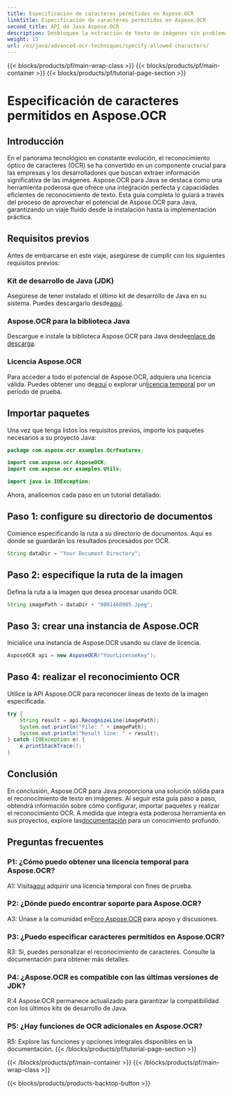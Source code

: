 ```yaml
---
title: Especificación de caracteres permitidos en Aspose.OCR
linktitle: Especificación de caracteres permitidos en Aspose.OCR
second_title: API de Java Aspose.OCR
description: Desbloquee la extracción de texto de imágenes sin problemas con Aspose.OCR para Java. Siga nuestra guía paso a paso para una integración eficiente.
weight: 15
url: /es/java/advanced-ocr-techniques/specify-allowed-characters/
---
```


{{< blocks/products/pf/main-wrap-class >}}
{{< blocks/products/pf/main-container >}}
{{< blocks/products/pf/tutorial-page-section >}}

# Especificación de caracteres permitidos en Aspose.OCR

## Introducción

En el panorama tecnológico en constante evolución, el reconocimiento óptico de caracteres (OCR) se ha convertido en un componente crucial para las empresas y los desarrolladores que buscan extraer información significativa de las imágenes. Aspose.OCR para Java se destaca como una herramienta poderosa que ofrece una integración perfecta y capacidades eficientes de reconocimiento de texto. Esta guía completa lo guiará a través del proceso de aprovechar el potencial de Aspose.OCR para Java, garantizando un viaje fluido desde la instalación hasta la implementación práctica.

## Requisitos previos

Antes de embarcarse en este viaje, asegúrese de cumplir con los siguientes requisitos previos:

### Kit de desarrollo de Java (JDK)

 Asegúrese de tener instalado el último kit de desarrollo de Java en su sistema. Puedes descargarlo desde[aquí](https://www.oracle.com/java/technologies/javase-downloads.html).

### Aspose.OCR para la biblioteca Java

 Descargue e instale la biblioteca Aspose.OCR para Java desde[enlace de descarga](https://releases.aspose.com/ocr/java/).

### Licencia Aspose.OCR

 Para acceder a todo el potencial de Aspose.OCR, adquiera una licencia válida. Puedes obtener uno de[aquí](https://purchase.aspose.com/buy) o explorar un[licencia temporal](https://purchase.aspose.com/temporary-license/) por un período de prueba.

## Importar paquetes

Una vez que tenga listos los requisitos previos, importe los paquetes necesarios a su proyecto Java:

```java
package com.aspose.ocr.examples.OcrFeatures;

import com.aspose.ocr.AsposeOCR;
import com.aspose.ocr.examples.Utils;

import java.io.IOException;
```

Ahora, analicemos cada paso en un tutorial detallado:

## Paso 1: configure su directorio de documentos

Comience especificando la ruta a su directorio de documentos. Aquí es donde se guardarán los resultados procesados por OCR.

```java
String dataDir = "Your Document Directory";
```

## Paso 2: especifique la ruta de la imagen

Defina la ruta a la imagen que desea procesar usando OCR.

```java
String imagePath = dataDir + "0001460985.Jpeg";
```

## Paso 3: crear una instancia de Aspose.OCR

Inicialice una instancia de Aspose.OCR usando su clave de licencia.

```java
AsposeOCR api = new AsposeOCR("YourLicenseKey");
```

## Paso 4: realizar el reconocimiento OCR

Utilice la API Aspose.OCR para reconocer líneas de texto de la imagen especificada.

```java
try {
    String result = api.RecognizeLine(imagePath);
    System.out.println("File: " + imagePath);
    System.out.println("Result line: " + result);
} catch (IOException e) {
    e.printStackTrace();
}
```

## Conclusión

 En conclusión, Aspose.OCR para Java proporciona una solución sólida para el reconocimiento de texto en imágenes. Al seguir esta guía paso a paso, obtendrá información sobre cómo configurar, importar paquetes y realizar el reconocimiento OCR. A medida que integra esta poderosa herramienta en sus proyectos, explore las[documentación](https://reference.aspose.com/ocr/java/) para un conocimiento profundo.

## Preguntas frecuentes

### P1: ¿Cómo puedo obtener una licencia temporal para Aspose.OCR?

 A1: Visita[aquí](https://purchase.aspose.com/temporary-license/) adquirir una licencia temporal con fines de prueba.

### P2: ¿Dónde puedo encontrar soporte para Aspose.OCR?

 A3: Únase a la comunidad en[Foro Aspose.OCR](https://forum.aspose.com/c/ocr/16) para apoyo y discusiones.

### P3: ¿Puedo especificar caracteres permitidos en Aspose.OCR?

R3: Sí, puedes personalizar el reconocimiento de caracteres. Consulte la documentación para obtener más detalles.

### P4: ¿Aspose.OCR es compatible con las últimas versiones de JDK?

R:4 Aspose.OCR permanece actualizado para garantizar la compatibilidad con los últimos kits de desarrollo de Java.

### P5: ¿Hay funciones de OCR adicionales en Aspose.OCR?

R5: Explore las funciones y opciones integrales disponibles en la documentación.
{{< /blocks/products/pf/tutorial-page-section >}}

{{< /blocks/products/pf/main-container >}}
{{< /blocks/products/pf/main-wrap-class >}}

{{< blocks/products/products-backtop-button >}}
